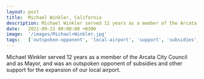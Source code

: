 ```yaml
---
layout: post
title:  Michael Winkler, California
description: Michael Winkler served 12 years as a member of the Arcata City Council and as Mayor, and was an outspoken opponent of subsidies and other support for ...
date:   2021-09-21 00:00:00 +0300
image:  '/images/Michael+Winkler.jpg'
tags:   ['outspoken-opponent', 'local-airport', 'support', 'subsidies', 'member', 'mayor', 'expansion']
---
```

Michael Winkler served 12 years as a member of the Arcata City Council and as Mayor, and was an outspoken opponent of subsidies and other support for the expansion of our local airport.

